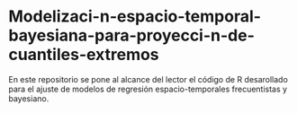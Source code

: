 # Modelizaci-n-espacio-temporal-bayesiana-para-proyecci-n-de-cuantiles-extremos
En este repositorio se pone al alcance del lector el código de R desarollado para el ajuste de modelos de regresión espacio-temporales frecuentistas y bayesiano. 
